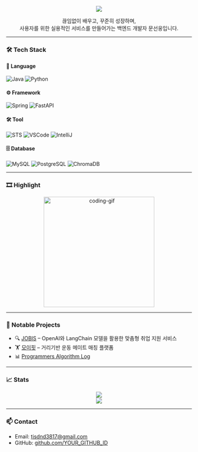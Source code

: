 <p align="center">
  <img src="https://capsule-render.vercel.app/api?type=wave&color=auto&height=180&section=header&text=SunWoong's%20GitHub&fontSize=35&animation=fadeIn" />
</p>


<p align="center">
  끊임없이 배우고, 꾸준히 성장하며,<br>
  사용자를 위한 실용적인 서비스를 만들어가는 백엔드 개발자 문선웅입니다.
</p>

---

### 🛠️ Tech Stack

#### 📌 Language
![Java](https://img.shields.io/badge/Java-007396?style=flat&logo=java&logoColor=white)
![Python](https://img.shields.io/badge/Python-3776AB?style=flat&logo=python&logoColor=white)

#### ⚙️ Framework
![Spring](https://img.shields.io/badge/Spring-6DB33F?style=flat&logo=spring&logoColor=white)
![FastAPI](https://img.shields.io/badge/FastAPI-009688?style=flat&logo=fastapi&logoColor=white)

#### 🛠️ Tool
![STS](https://img.shields.io/badge/STS-6DB33F?style=flat&logo=spring&logoColor=white)
![VSCode](https://img.shields.io/badge/VSCode-007ACC?style=flat&logo=visualstudiocode&logoColor=white)
![IntelliJ](https://img.shields.io/badge/IntelliJ-000000?style=flat&logo=intellijidea&logoColor=white)

#### 🗄️ Database
![MySQL](https://img.shields.io/badge/MySQL-4479A1?style=flat&logo=mysql&logoColor=white)
![PostgreSQL](https://img.shields.io/badge/PostgreSQL-336791?style=flat&logo=postgresql&logoColor=white)
![ChromaDB](https://img.shields.io/badge/ChromaDB-4A154B?style=flat&logo=none&logoColor=white)

---

### 🎞️ Highlight

<p align="center">
  <img src="https://media.giphy.com/media/qgQUggAC3Pfv687qPC/giphy.gif" width="300" alt="coding-gif"/>
</p>

---

### 📘 Notable Projects

- 🔍 [JOBIS](https://github.com/sunwoong-dev/J.O.B.I.S.) – OpenAI와 LangChain 모델을 활용한 맞춤형 취업 지원 서비스  
- 🏋️ [모이핏](https://github.com/sunwoong-dev/moyfit) – 거리기반 운동 메이트 매칭 플랫폼
- 📊 [Programmers Algorithm Log](https://github.com/sunwoong-dev/Algorithm)

---

### 📈 Stats

<p align="center">
  <img src="https://github-readme-stats.vercel.app/api?username=YOUR_GITHUB_ID&show_icons=true&theme=radical" />
  <br/>
  <img src="https://github-readme-stats.vercel.app/api/top-langs/?username=YOUR_GITHUB_ID&layout=compact&theme=radical" />
</p>

---

### 📫 Contact

- Email: tjsdnd3817@gmail.com
- GitHub: [github.com/YOUR_GITHUB_ID](https://github.com/sunwoong-dev)
